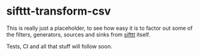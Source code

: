 # sifttt-transform-csv

This is really just a placeholder, to see how easy it is to factor out some of the filters, generators, sources and sinks from [sifttt](https://www.npmjs.com/package/sifttt) itself.

Tests, CI and all that stuff will follow soon.
